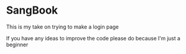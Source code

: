 # SangBook
This is my take on trying to make a login page

If you have any ideas to improve the code please do because I'm just a beginner
